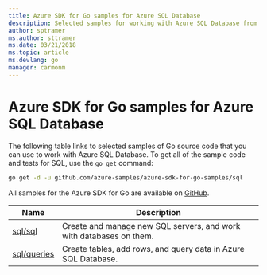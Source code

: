 ```yaml
---
title: Azure SDK for Go samples for Azure SQL Database 
description: Selected samples for working with Azure SQL Database from the Azure SDK for Go.
author: sptramer
ms.author: sttramer
ms.date: 03/21/2018
ms.topic: article
ms.devlang: go
manager: carmonm
---
```


# Azure SDK for Go samples for Azure SQL Database

The following table links to selected samples of Go source code that you can use to work with Azure SQL Database. To get all of the sample code and tests for SQL, use the `go get` command:

```bash
go get -d -u github.com/azure-samples/azure-sdk-for-go-samples/sql
```

All samples for the Azure SDK for Go are available on [GitHub](https://github.com/Azure-Samples/azure-sdk-for-go-samples).

| Name | Description |
|------|-------------|
| [sql/sql](https://github.com/Azure-Samples/azure-sdk-for-go-samples/blob/master/sql/sql.go) | Create and manage new SQL servers, and work with databases on them. |
| [sql/queries](https://github.com/Azure-Samples/azure-sdk-for-go-samples/blob/master/sql/queries.go) | Create tables, add rows, and query data in Azure SQL Database. |
